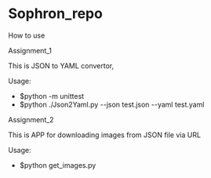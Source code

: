 # Sophron_repo
How to use

Assignment_1

This is JSON to YAML convertor,

Usage:
-	$python -m unittest
-	$python ./Json2Yaml.py --json test.json --yaml test.yaml


Assignment_2

This is APP for downloading images from JSON file via URL

Usage:
-	$python get_images.py
	
